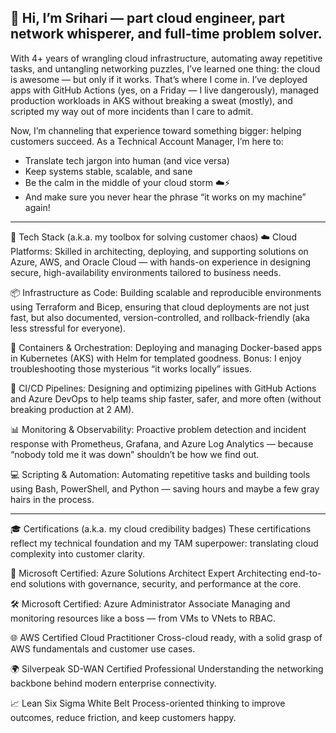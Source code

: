 ## 👋 Hi, I’m Srihari — part cloud engineer, part network whisperer, and full-time problem solver.

With 4+ years of wrangling cloud infrastructure, automating away repetitive tasks, and untangling networking puzzles, I’ve learned one thing: the cloud is awesome — but only if it works. That’s where I come in.
I’ve deployed apps with GitHub Actions (yes, on a Friday — I live dangerously), managed production workloads in AKS without breaking a sweat (mostly), and scripted my way out of more incidents than I care to admit.

Now, I’m channeling that experience toward something bigger: helping customers succeed. As a Technical Account Manager, I’m here to:

- Translate tech jargon into human (and vice versa)
- Keep systems stable, scalable, and sane
- Be the calm in the middle of your cloud storm ☁️⚡
- And make sure you never hear the phrase “it works on my machine” again!

---------------

🔧 Tech Stack (a.k.a. my toolbox for solving customer chaos)
☁️ Cloud Platforms:
Skilled in architecting, deploying, and supporting solutions on Azure, AWS, and Oracle Cloud — with hands-on experience in designing secure, high-availability environments tailored to business needs.

📦 Infrastructure as Code:
Building scalable and reproducible environments using Terraform and Bicep, ensuring that cloud deployments are not just fast, but also documented, version-controlled, and rollback-friendly (aka less stressful for everyone).

🐳 Containers & Orchestration:
Deploying and managing Docker-based apps in Kubernetes (AKS) with Helm for templated goodness. Bonus: I enjoy troubleshooting those mysterious “it works locally” issues.

🚀 CI/CD Pipelines:
Designing and optimizing pipelines with GitHub Actions and Azure DevOps to help teams ship faster, safer, and more often (without breaking production at 2 AM).

📊 Monitoring & Observability:
Proactive problem detection and incident response with Prometheus, Grafana, and Azure Log Analytics — because “nobody told me it was down” shouldn’t be how we find out.

💻 Scripting & Automation:
Automating repetitive tasks and building tools using Bash, PowerShell, and Python — saving hours and maybe a few gray hairs in the process.


---------------

🎓 Certifications (a.k.a. my cloud credibility badges)
These certifications reflect my technical foundation and my TAM superpower: translating cloud complexity into customer clarity.

🏅 Microsoft Certified: Azure Solutions Architect Expert
Architecting end-to-end solutions with governance, security, and performance at the core.

🛠 Microsoft Certified: Azure Administrator Associate
Managing and monitoring resources like a boss — from VMs to VNets to RBAC.

🌐 AWS Certified Cloud Practitioner
Cross-cloud ready, with a solid grasp of AWS fundamentals and customer use cases.

🌍 Silverpeak SD-WAN Certified Professional
Understanding the networking backbone behind modern enterprise connectivity.

📈 Lean Six Sigma White Belt
Process-oriented thinking to improve outcomes, reduce friction, and keep customers happy.


